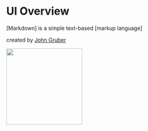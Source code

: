 UI Overview
===========
[Markdown] is a simple text-based [markup language]

created by [John Gruber]
  
[John Gruber]: http://daringfireball.net

<img  src="/android-doc-odm/res/logo-slide-lock-screen.svg" style="width: 200px;"/>
